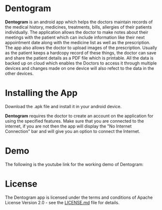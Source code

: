 # Dentogram

**Dentogram** is an android app which helps the doctors maintain records of the medical history, medicines, treatments, bills, allergies of their patients individually. The application allows the doctor to make notes about their meetings with the patient which can include information like their next appointment date along with the medicine list as well as the prescription. The app also allows the doctor to upload images of the prescription. Usually as the patient keeps a hardcopy record of these things, the doctor can save and share the patient details as a PDF file which is printable. All the data is backed up on cloud which enables the Doctors to access it through multiple devices and changes made on one device will also refect to the data in the other devices.

# Installing the App

 Download the .apk file and install it in your android device.
 
**Dentogram** requires the doctor to create an account on the application for using the specified features. Make sure that you are connected to the internet, if you are not then the app will display the "No Internet Connection" bar and will give you an option to connect the Internet. 

# Demo

The following is the youtube link for the working demo of Dentogram: 

# License

The Dentogram app is licensed under the terms and conditions of  Apache License Version 2.0 - see the [LICENSE.md](https://github.com/parinishah/IEEE_contest/blob/master/LICENSE) file for details.
 
